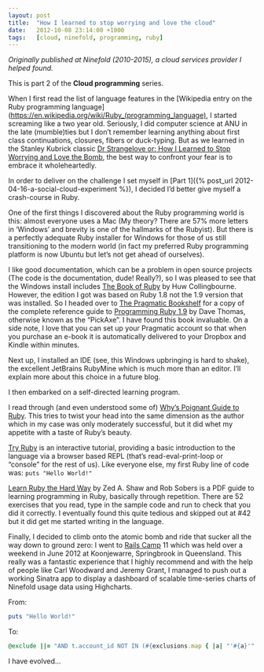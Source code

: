 ```yaml
---
layout: post
title:  "How I learned to stop worrying and love the cloud"
date:   2012-10-08 23:14:00 +1000
tags:   [cloud, ninefold, programming, ruby]
---
```


*Originally published at Ninefold (2010-2015), a cloud
services provider I helped found.*

This is part 2 of the **Cloud programming** series.

When I first read the list of language features in the [Wikipedia entry
on the Ruby programming
language](https://en.wikipedia.org/wiki/Ruby_(programming_language),
I started screaming like a two year old.  Seriously, I did computer science at ANU in the late
(mumble)ties but I don’t remember learning anything about first class continuations,
closures, fibers or duck-typing.  But as we learned in the Stanley
Kubrick classic [Dr Strangelove or: How I Learned to Stop Worrying and
Love the Bomb](http://www.imdb.com/title/tt0057012/),
the best way to confront your fear is to embrace it wholeheartedly.

In order to deliver on the challenge I set myself in [Part
1]({% post_url 2012-04-16-a-social-cloud-experiment %}),
I decided I’d better give myself a crash-course in Ruby.

One of the first things I discovered about the Ruby programming world is
this: almost everyone uses a Mac (My theory? There are 57% more letters
in ‘Windows’ and brevity is one of the hallmarks of the Rubyist).  But
there is a perfectly adequate Ruby installer for Windows for those of us
still transitioning to the modern world (in fact my preferred Ruby
programming platform is now Ubuntu but let’s not get ahead of
ourselves).

I like good documentation, which can be a problem in open source
projects (The code is the documentation, dude! Really?), so I was
pleased to see that the Windows install includes
[The Book of Ruby](https://www.amazon.com.au/Book-Ruby-Hands--Guide-Adventurous-ebook/dp/B005EI84QA/ref=sr_1_4?s=digital-text&ie=UTF8&qid=1469689781&sr=1-4)
by Huw Collingbourne. However, the edition I got was based on Ruby 1.8 not the
1.9 version that was installed. So I headed over to [The Pragmatic
Bookshelf](https://pragprog.com/) for a copy of the complete reference guide to [Programming Ruby
1.9](https://pragprog.com/book/ruby4/programming-ruby-1-9-2-0)
by Dave Thomas, otherwise known as the “PickAxe”. I have found this
book invaluable. On a side note, I love that you can set up your
Pragmatic account so that when you purchase an e-book it is
automatically delivered to your Dropbox and Kindle within minutes.

Next up, I installed an IDE (see, this Windows upbringing is hard to
shake), the excellent JetBrains RubyMine which is much more than an
editor.  I’ll explain more about this choice in a future blog.

I then embarked on a self-directed learning program.

I read through (and even understood some of) [Why’s Poignant Guide to
Ruby](http://poignant.guide/). This tries to twist your head into the same dimension as the
author which in my case was only moderately successful, but it did whet
my appetite with a taste of Ruby’s beauty.

[Try Ruby](http://tryruby.org/) is an interactive tutorial, providing a basic introduction to
the language via a browser based REPL (that’s read-eval-print-loop or
“console” for the rest of us). Like everyone else, my first Ruby line of
code was: `puts "Hello World!"`

[Learn Ruby the Hard Way](http://learnrubythehardway.org/) by Zed A. Shaw and Rob Sobers is a PDF guide to
learning programming in Ruby, basically through repetition. There are 52
exercises that you read, type in the sample code and run to check that
you did it correctly. I eventually found this quite tedious and skipped
out at #42 but it did get me started writing in the language.

Finally, I decided to climb onto the atomic bomb and ride that sucker
all the way down to ground zero: I went to [Rails
Camp](http://railscamps.com/)  11 which was held
over a weekend in June 2012 at Koonjewarre, Springbrook in Queensland. This
really was a fantastic experience that I highly recommend and with the
help of people like Carl Woodward and Jeremy Grant, I managed to push
out a working Sinatra app to display a dashboard of scalable time-series
charts of Ninefold usage data using Highcharts.

From:

```ruby
puts "Hello World!"
```

To:

```ruby
@exclude ||= "AND t.account_id NOT IN (#{exclusions.map { |a| "'#{a}'" }.join(",") })" unless exclusions.nil?
```

I have evolved…
